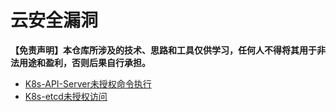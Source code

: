 # 云安全漏洞
**【免责声明】本仓库所涉及的技术、思路和工具仅供学习，任何人不得将其用于非法用途和盈利，否则后果自行承担。**

* [K8s-API-Server未授权命令执行](cloud/K8s-API-Server未授权命令执行.md)
* [K8s-etcd未授权访问](cloud/K8s-etcd未授权访问.md)
